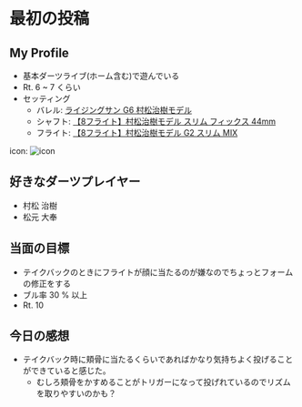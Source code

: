 # 最初の投稿

## My Profile

- 基本ダーツライブ(ホーム含む)で遊んでいる
- Rt. 6 ~ 7 くらい
- セッティング
    - バレル: [ライジングサン G6 村松治樹モデル](https://www.s-darts.com/shopdetail/000000044239/)
    - シャフト: [【8フライト】村松治樹モデル スリム フィックス 44mm](https://www.s-darts.com/shopdetail/000000040239/)
    - フライト: [【8フライト】村松治樹モデル G2 スリム MIX](https://www.s-darts.com/shopdetail/000000041531/)

icon:
![icon](img/zztkm-icon.png)

## 好きなダーツプレイヤー

- 村松 治樹
- 松元 大奉

## 当面の目標

- テイクバックのときにフライトが顔に当たるのが嫌なのでちょっとフォームの修正をする
- ブル率 30 % 以上
- Rt. 10

## 今日の感想

- テイクバック時に頬骨に当たるくらいであればかなり気持ちよく投げることができていると感じた。
	- むしろ頬骨をかすめることがトリガーになって投げれているのでリズムを取りやすいのかも？
